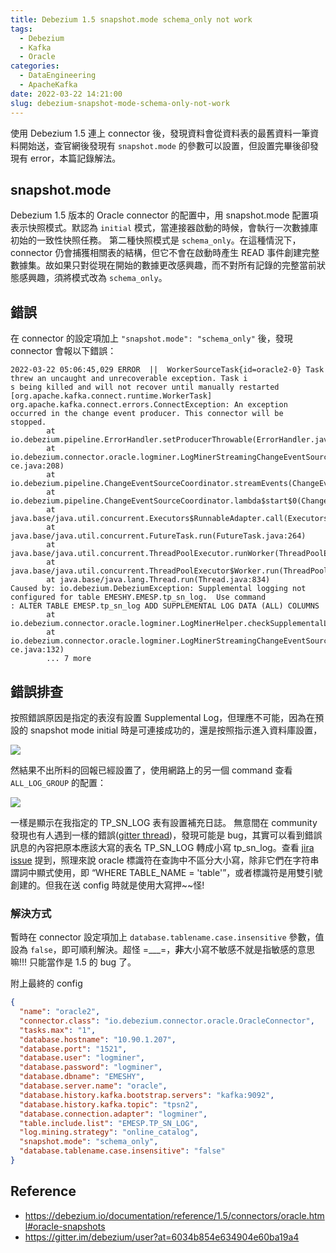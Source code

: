 ```yaml
---
title: Debezium 1.5 snapshot.mode schema_only not work
tags:
  - Debezium
  - Kafka
  - Oracle
categories:
  - DataEngineering
  - ApacheKafka
date: 2022-03-22 14:21:00
slug: debezium-snapshot-mode-schema-only-not-work
---
```


使用 Debezium 1.5 連上 connector 後，發現資料會從資料表的最舊資料一筆資料開始送，查官網後發現有 `snapshot.mode` 的參數可以設置，但設置完畢後卻發現有 error，本篇記錄解法。

<!--more-->

## snapshot.mode

Debezium 1.5 版本的 Oracle connector 的配置中，用 snapshot.mode 配置項表示快照模式。默認為 `initial` 模式，當連接器啟動的時候，會執行一次數據庫初始的一致性快照任務。
第二種快照模式是 `schema_only`。在這種情況下，connector 仍會捕獲相關表的結構，但它不會在啟動時產生 READ 事件創建完整數據集。故如果只對從現在開始的數據更改感興趣，而不對所有記錄的完整當前狀態感興趣，須將模式改為 `schema_only`。

## 錯誤

在 connector 的設定項加上 `"snapshot.mode": "schema_only"` 後，發現 connector 會報以下錯誤：

```
2022-03-22 05:06:45,029 ERROR  ||  WorkerSourceTask{id=oracle2-0} Task threw an uncaught and unrecoverable exception. Task i                              s being killed and will not recover until manually restarted   [org.apache.kafka.connect.runtime.WorkerTask]
org.apache.kafka.connect.errors.ConnectException: An exception occurred in the change event producer. This connector will be                               stopped.
        at io.debezium.pipeline.ErrorHandler.setProducerThrowable(ErrorHandler.java:42)
        at io.debezium.connector.oracle.logminer.LogMinerStreamingChangeEventSource.execute(LogMinerStreamingChangeEventSour                              ce.java:208)
        at io.debezium.pipeline.ChangeEventSourceCoordinator.streamEvents(ChangeEventSourceCoordinator.java:152)
        at io.debezium.pipeline.ChangeEventSourceCoordinator.lambda$start$0(ChangeEventSourceCoordinator.java:119)
        at java.base/java.util.concurrent.Executors$RunnableAdapter.call(Executors.java:515)
        at java.base/java.util.concurrent.FutureTask.run(FutureTask.java:264)
        at java.base/java.util.concurrent.ThreadPoolExecutor.runWorker(ThreadPoolExecutor.java:1128)
        at java.base/java.util.concurrent.ThreadPoolExecutor$Worker.run(ThreadPoolExecutor.java:628)
        at java.base/java.lang.Thread.run(Thread.java:834)
Caused by: io.debezium.DebeziumException: Supplemental logging not configured for table EMESHY.EMESP.tp_sn_log.  Use command                              : ALTER TABLE EMESP.tp_sn_log ADD SUPPLEMENTAL LOG DATA (ALL) COLUMNS
        at io.debezium.connector.oracle.logminer.LogMinerHelper.checkSupplementalLogging(LogMinerHelper.java:407)
        at io.debezium.connector.oracle.logminer.LogMinerStreamingChangeEventSource.execute(LogMinerStreamingChangeEventSour                              ce.java:132)
        ... 7 more
```

## 錯誤排查

按照錯誤原因是指定的表沒有設置 Supplemental Log，但理應不可能，因為在預設的 snapshot mode initial 時是可連接成功的，還是按照指示進入資料庫設置，

![](https://imgur.com/2UEJK3g.png)

然結果不出所料的回報已經設置了，使用網路上的另一個 command 查看 `ALL_LOG_GROUP` 的配置：

![](https://imgur.com/KWFKB7v.png)

一樣是顯示在我指定的 TP_SN_LOG 表有設置補充日誌。
無意間在 community 發現也有人遇到一樣的錯誤([gitter thread](https://gitter.im/debezium/user?at=6034b854e634904e60ba19a4))，發現可能是 bug，其實可以看到錯誤訊息的內容把原本應該大寫的表名 TP_SN_LOG 轉成小寫 tp_sn_log。查看 [jira issue](https://issues.redhat.com/browse/DBZ-3190) 提到，照理來說 oracle 標識符在查詢中不區分大小寫，除非它們在字符串謂詞中顯式使用，即 “WHERE TABLE_NAME = 'table'”，或者標識符是用雙引號創建的。但我在送 config 時就是使用大寫押~~怪!

### 解決方式

暫時在 connector 設定項加上 `database.tablename.case.insensitive` 參數，值設為 `false`，即可順利解決。超怪 =\_\_\_=，**非**大小寫不敏感不就是指敏感的意思嘛!!! 只能當作是 1.5 的 bug 了。

附上最終的 config

```json
{
  "name": "oracle2",
  "connector.class": "io.debezium.connector.oracle.OracleConnector",
  "tasks.max": "1",
  "database.hostname": "10.90.1.207",
  "database.port": "1521",
  "database.user": "logminer",
  "database.password": "logminer",
  "database.dbname": "EMESHY",
  "database.server.name": "oracle",
  "database.history.kafka.bootstrap.servers": "kafka:9092",
  "database.history.kafka.topic": "tpsn2",
  "database.connection.adapter": "logminer",
  "table.include.list": "EMESP.TP_SN_LOG",
  "log.mining.strategy": "online_catalog",
  "snapshot.mode": "schema_only",
  "database.tablename.case.insensitive": "false"
}
```

## Reference

- https://debezium.io/documentation/reference/1.5/connectors/oracle.html#oracle-snapshots
- https://gitter.im/debezium/user?at=6034b854e634904e60ba19a4
